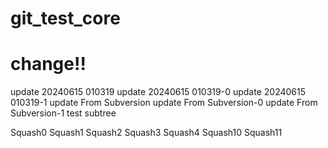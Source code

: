 # git_test_core
# change!!
update 20240615 010319
update 20240615 010319-0
update 20240615 010319-1
update From Subversion
update From Subversion-0
update From Subversion-1
test subtree

Squash0
Squash1
Squash2
Squash3
Squash4
Squash10
Squash11
